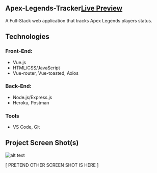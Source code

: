 ## Apex-Legends-Tracker[Live Preview](https://hidden-basin-62213.herokuapp.com)
A Full-Stack web application that tracks Apex Legends players status.

## Technologies
### Front-End:
* Vue.js
* HTML/CSS/JavaScript
* Vue-router, Vue-toasted, Axios 
### Back-End:
* Node.js/Express.js
* Heroku, Postman 
### Tools
* VS Code, Git

## Project Screen Shot(s)


![alt text](https://imgur.com/L1NVOP8 "Logo Title Text 1")

[ PRETEND OTHER SCREEN SHOT IS HERE ]
